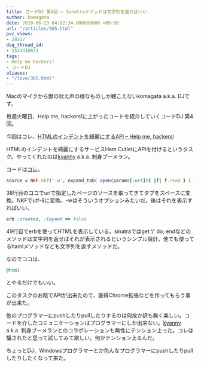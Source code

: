 ```yaml
---
title: コードDJ 第4回 – Sinatraメソッドは文字列を返せばいい
author: komagata
date: 2010-06-23 04:02:34.000000000 +09:00
url: "/articles/365.html"
pvc_views:
- 28317
dsq_thread_id:
- 1524410673
tags:
- Help me hackers!
- コードDJ
aliases:
- "/love/365.html"
---
```

Macのマイクから獣の吠え声の様なものしか聴こえないkomagata a.k.a. DJです。

毎週火曜日、Help me, hackers!に上がったコードを紹介していくコードDJ 第4回。

今回はコレ、[HTMLのインデントを綺麗にするAPI &#8211; Help me, hackers!][1]

HTMLのインデントを綺麗にするサービスHam CutletにAPIを付けるというタスク。やってくれたのは[kyanny][2] a.k.a. 刺身ブーメラン。

コードは[コレ][3]。

````ruby
source = NKF.nkf('-w', expand_tab( open(params[:url]){ |f| f.read } ) )
````

38行目のココでurlで指定したページのソースを取ってきてタブをスペースに変換。NKFでutf-8に変換。-wはそういうオプションみたいだ。後はそれを表示すればいい。

````ruby
erb :created, :layout => false
````

49行目でerbを使ってHTMLを表示している。sinatraではget &#8216;/&#8217; do; endなどのメソッドは文字列を返せばそれが表示されるというシンプル設計。他でも使ってるhamlメソッドなども文字列を返すメソッドだ。

なのでココは、

````ruby
@html
````

とやるだけでもいい。

このタスクのお陰でAPIが出来たので、誰得Chrome拡張などを作ってもらう事が出来た。

他のプログラマーにpushしたりpullしたりするのは何故か訳も無く楽しい。コードを介したコミュニケーションはプログラマーにしか出来ない。[kyanny][2] a.k.a. 刺身ブーメランとのコラボレーションも無性にテンション上った。コレは騙されたと思って試してみて欲しい。何かテンション上るんだ。

ちょっとDJ、Windowsプログラマーとか色んなプログラマーにpushしたりpullしたりしたくなって来た。

 [1]: http://help-me-hackers.com/tasks/63
 [2]: http://help-me-hackers.com/kyanny
 [3]: http://github.com/kyanny/hamcutlet/blob/8d23a80ab9bccc4ea3b86450698db5fda0ff5e7f/app.rb
